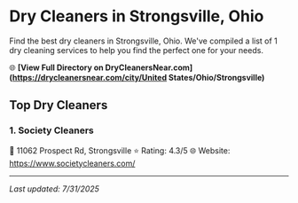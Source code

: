 # Dry Cleaners in Strongsville, Ohio

Find the best dry cleaners in Strongsville, Ohio. We've compiled a list of 1 dry cleaning services to help you find the perfect one for your needs.

🌐 **[View Full Directory on DryCleanersNear.com](https://drycleanersnear.com/city/United States/Ohio/Strongsville)**

## Top Dry Cleaners

### 1. Society Cleaners
📍 11062 Prospect Rd, Strongsville
⭐ Rating: 4.3/5
🌐 Website: https://www.societycleaners.com/


---

*Last updated: 7/31/2025*
